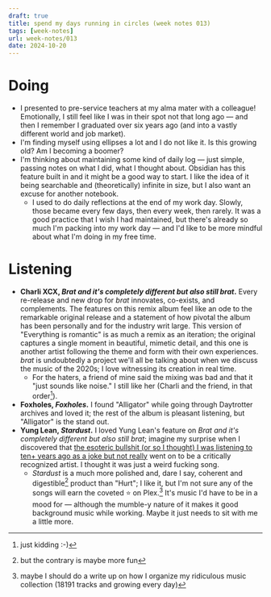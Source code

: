 ```yaml
---
draft: true
title: spend my days running in circles (week notes 013)
tags: [week-notes]
url: week-notes/013
date: 2024-10-20
---
```


# Doing
* I presented to pre-service teachers at my alma mater with a colleague! Emotionally, I still feel like I was in their spot not that long ago — and then I remember I graduated over six years ago (and into a vastly different world and job market).
* I'm finding myself using ellipses a lot and I do not like it. Is this growing old? Am I becoming a boomer?
* I'm thinking about maintaining some kind of daily log — just simple, passing notes on what I did, what I thought about. Obsidian has this feature built in and it might be a good way to start. I like the idea of it being searchable and (theoretically) infinite in size, but I also want an excuse for another notebook.
	* I used to do daily reflections at the end of my work day. Slowly, those became every few days, then every week, then rarely. It was a good practice that I wish I had maintained, but there's already so much I'm packing into my work day — and I'd like to be more mindful about what I'm doing in my free time.
# Listening
* **Charli XCX, _Brat and it's completely different but also still brat_.** Every re-release and new drop for _brat_ innovates, co-exists, and complements. The features on this remix album feel like an ode to the remarkable original release and a statement of how pivotal the album has been personally and for the industry writ large. This version of "Everything is romantic" is as much a remix as an iteration; the original captures a single moment in beautiful, mimetic detail, and this one is another artist following the theme and form with their own experiences. _brat_ is undoubtedly a project we'll all be talking about when we discuss the music of the 2020s; I love witnessing its creation in real time.
	* For the haters, a friend of mine said the mixing was bad and that it "just sounds like noise." I still like her (Charli and the friend, in that order[^1]).
* **Foxholes, _Foxholes_.** I found "Alligator" while going through Daytrotter archives and loved it; the rest of the album is pleasant listening, but "Alligator" is the stand out.
* **Yung Lean, _Stardust_.** I loved Yung Lean's feature on _Brat and it's completely different but also still brat_; imagine my surprise when I discovered that [the esoteric bullshit (or so I thought) I was listening to ten+ years ago as a joke but not really](https://www.youtube.com/watch?v=stgrSjynPKs&pp=ygUJeXVuZyBsZWFu) went on to be a critically recognized artist. I thought it was just a weird fucking song. 
	* _Stardust_ is a much more polished and, dare I say, coherent and digestible[^2] product than "Hurt"; I like it, but I'm not sure any of the songs will earn the coveted ⭐ on Plex.[^3] It's music I'd have to be in a mood for — although the mumble-y nature of it makes it good background music while working. Maybe it just needs to sit with me a little more.
[^1]: just kidding :-)
[^2]: but the contrary is maybe more fun
[^3]: maybe I should do a write up on how I organize my ridiculous music collection (18191 tracks and growing every day)
